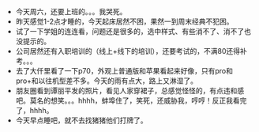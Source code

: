 + 今天周六，还要上班的。。。我哭死。
+ 昨天感觉1-2点才睡的，今天起床居然不困，果然一到周末经典不犯困。
+ 试了一下学姐的连连看，问题还是很多的，选中样式、有些消不了、消不了也没提示的。
+ 公司居然还有入职培训的（线上+线下的培训），还要考试的，不满80还得补考。。。
+ 去了大仟里看了一下p70，外观上普通版和苹果看起来好像，只有pro和pro+和以往机型差不多。今天的雨有点大，路上又淋湿了。
+ 朋友圈看到谭丽平发的照片，看见人家穿裙子，总感觉怪怪的，有点违和感吧。莫名的想笑。。。hhhh，蚌埠住了，笑死，还威胁我，哼哼！反正我看完了，hhhh。
+ 今天早点睡吧，就不去找猪猪他们打牌了。

